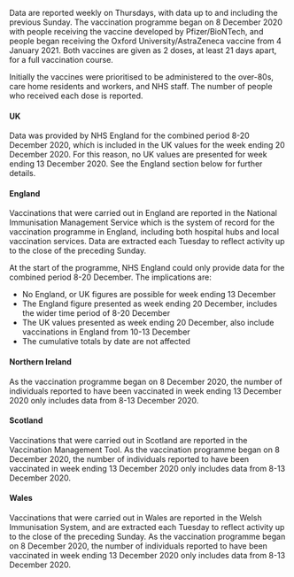 Data are reported weekly on Thursdays, with data up to and including the previous Sunday. The vaccination programme began on 8 December 2020 with people receiving the vaccine developed by Pfizer/BioNTech, and people began receiving the Oxford University/AstraZeneca vaccine from 4 January 2021. Both vaccines are given as 2 doses, at least 21 days apart, for a full vaccination course. 

Initially the vaccines were prioritised to be administered to the over-80s, care home residents and workers, and NHS staff. The number of people who received each dose is reported.

#### UK

Data was provided by NHS England for the combined period 8-20 December 2020, which is included in the UK values for the week ending 20 December 2020. For this reason, no UK values are presented for week ending 13 December 2020. See the England section below for further details.

#### England

Vaccinations that were carried out in England are reported in the National Immunisation Management Service which is the system of record for the vaccination programme in England, including both hospital hubs and local vaccination services. Data are extracted each Tuesday to reflect activity up to the close of the preceding Sunday. 

At the start of the programme, NHS England could only provide data for the combined period 8-20 December. The implications are:
-	No England, or UK figures are possible for week ending 13 December
-	The England figure presented as week ending 20 December, includes the wider time period of 8-20 December
-	The UK values presented as week ending 20 December, also include vaccinations in England from 10-13 December
-	The cumulative totals by date are not affected
#### Northern Ireland

As the vaccination programme began on 8 December 2020, the number of individuals reported to have been vaccinated in week ending 13
December 2020 only includes data from 8-13 December 2020.

#### Scotland

Vaccinations that were carried out in Scotland are reported in the Vaccination Management Tool. As the vaccination programme began on 8 December 2020, the number of individuals reported to have been vaccinated in week ending 13
December 2020 only includes data from 8-13 December 2020.

#### Wales

Vaccinations that were carried out in Wales are reported in the Welsh Immunisation System, and are extracted each Tuesday to reflect activity up to the close of the preceding Sunday. As the vaccination programme began on 8 December 2020, the number of individuals reported to have been vaccinated in week ending 13 December 2020 only includes data from 8-13 December 2020.